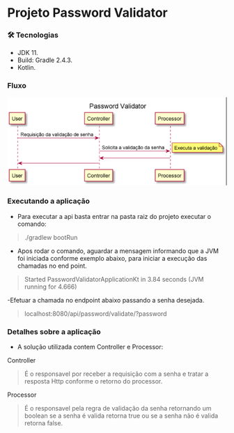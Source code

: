 # Projeto Password Validator

### 🛠 Tecnologias

- JDK 11.
- Build: Gradle 2.4.3.
- Kotlin.
### Fluxo
![](resource/sequencia.png)

### Executando a aplicação
- Para executar a api basta entrar na pasta raiz do projeto executar o comando:
> ./gradlew bootRun
> 
- Apos rodar o comando, aguardar a mensagem informando que a JVM 
  foi iniciada conforme exemplo abaixo, para iniciar a execução das chamadas no end point.
>Started PasswordValidatorApplicationKt in 3.84 seconds (JVM running for 4.666)

-Efetuar a chamada no endpoint abaixo passando a senha desejada.
>localhost:8080/api/password/validate/?password


### Detalhes sobre a aplicação
- A solução utilizada contem Controller e Processor:

Controller
> É o responsavel por receber a requisição com a senha e tratar a resposta Http conforme o retorno do processor. 

Processor
> É o responsavel pela regra de validação da senha retornando um boolean se a senha é valida retorna true ou se a senha não é valida retorna false.




